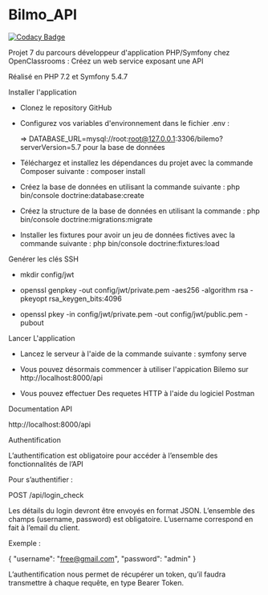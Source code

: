 # Bilmo_API

[![Codacy Badge](https://api.codacy.com/project/badge/Grade/5f3101a7076549a9bf6b03e6aeac95a3)](https://app.codacy.com/gh/serroukh94/Bilmo_API?utm_source=github.com&utm_medium=referral&utm_content=serroukh94/Bilmo_API&utm_campaign=Badge_Grade_Settings)

Projet 7 du parcours développeur d'application PHP/Symfony chez OpenClassrooms : Créez un web service exposant une API

Réalisé en PHP 7.2 et Symfony 5.4.7

Installer l'application

- Clonez le repository GitHub

- Configurez vos variables d'environnement dans le fichier .env :    
  
  => DATABASE_URL=mysql://root:root@127.0.0.1:3306/bilemo?serverVersion=5.7 pour la base de données
  
- Téléchargez et installez les dépendances du projet avec la commande Composer suivante : composer install

- Créez la base de données en utilisant la commande suivante : php bin/console doctrine:database:create

- Créez la structure de la base de données en utilisant la commande : php bin/console doctrine:migrations:migrate

- Installer les fixtures pour avoir un jeu de données fictives avec la commande suivante : php bin/console doctrine:fixtures:load

Genérer les clés SSH
- mkdir config/jwt

- openssl genpkey -out config/jwt/private.pem -aes256 -algorithm rsa -pkeyopt rsa_keygen_bits:4096 
 
- openssl pkey -in config/jwt/private.pem -out config/jwt/public.pem -pubout

Lancer L'application
- Lancez le serveur à l'aide de la commande suivante : symfony serve 

- Vous pouvez désormais commencer à utiliser l'appication Bilemo sur http://localhost:8000/api

- Vous pouvez effectuer Des requetes HTTP à l'aide du logiciel Postman  

Documentation API

http://localhost:8000/api



Authentification

L’authentification est obligatoire pour accéder à l’ensemble des fonctionnalités de l’API

Pour s’authentifier :

POST /api/login_check

Les détails du login devront être envoyés en format JSON. L’ensemble des champs (username, password) est obligatoire. L’username correspond en fait à l’email du client.

Exemple :

{ 
    "username": "free@gmail.com", 
    "password": "admin"
}

L’authentification nous permet de récupérer un token, qu’il faudra transmettre à chaque requête, en type Bearer Token.




